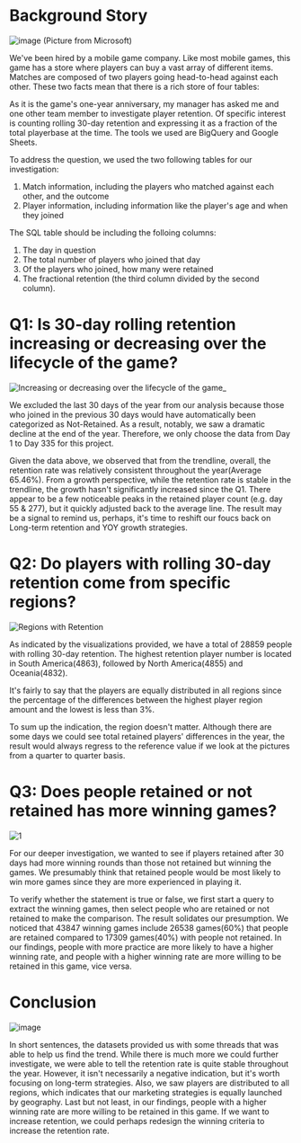 # Background Story

![image](https://user-images.githubusercontent.com/94856154/154996331-b3b41f71-8e17-4302-afc8-09b0253173d9.png)
(Picture from Microsoft)

We've been hired by a mobile game company. Like most mobile games, this game has a store where players can buy a vast array of different items. Matches are composed of two players going head-to-head against each other. These two facts mean that there is a rich store of four tables:

As it is the game's one-year anniversary, my manager has asked me and one other team member to investigate player retention. Of specific interest is counting rolling 30-day retention and expressing it as a fraction of the total playerbase at the time. The tools we used are BigQuery and Google Sheets.

To address the question, we used the two following tables for our investigation:

1. Match information, including the players who matched against each other, and the outcome
2. Player information, including information like the player's age and when they joined

The SQL table should be including the folloing columns:
1. The day in question
2. The total number of players who joined that day
3. Of the players who joined, how many were retained
4. The fractional retention (the third column divided by the second column).



# Q1: Is 30-day rolling retention increasing or decreasing over the lifecycle of the game?
![Increasing or decreasing over the lifecycle of the game_](https://user-images.githubusercontent.com/94856154/155636714-af4473ef-619e-46f0-b7cc-c324c78c8896.png)

We excluded the last 30 days of the year from our analysis because those who joined in the previous 30 days would have automatically been categorized as Not-Retained. As a result, notably, we saw a dramatic decline at the end of the year. Therefore, we only choose the data from Day 1 to Day 335 for this project.

Given the data above, we observed that from the trendline, overall, the retention rate was relatively consistent throughout the year(Average 65.46%). From a growth perspective, while the retention rate is stable in the trendline, the growth hasn't significantly increased since the Q1. There appear to be a few noticeable peaks in the retained player count (e.g. day 55 & 277), but it quickly adjusted back to the average line. The result may be a signal to remind us, perhaps, it's time to reshift our foucs back on Long-term retention and YOY growth strategies.

# Q2: Do players with rolling 30-day retention come from specific regions?
![Regions with Retention](https://user-images.githubusercontent.com/94856154/155785811-1577e20a-7def-4b74-a941-93ac43973bd3.png)

As indicated by the visualizations provided, we have a total of 28859 people with rolling 30-day retention. The highest retention player number is located in South America(4863), followed by North America(4855) and Oceania(4832).

It's fairly to say that the players are equally distributed in all regions since the percentage of the differences between the highest player region amount and the lowest is less than 3%. 

To sum up the indication, the region doesn't matter. Although there are some days we could see total retained players' differences in the year, the result would always regress to the reference value if we look at the pictures from a quarter to quarter basis.

# Q3: Does people retained or not retained has more winning games?
![1](https://user-images.githubusercontent.com/94856154/156032497-1f20d64c-8788-4ec1-a869-630a11a1a96d.png)

For our deeper investigation, we wanted to see if players retained after 30 days had more winning rounds than those not retained but winning the games. We presumably think that retained people would be most likely to win more games since they are more experienced in playing it. 

To verify whether the statement is true or false, we first start a query to extract the winning games, then select people who are retained or not retained to make the comparison. The result solidates our presumption. We noticed that 43847 winning games include 26538 games(60%) that people are retained compared to 17309 games(40%) with people not retained. In our findings, people with more practice are more likely to have a higher winning rate, and people with a higher winning rate are more willing to be retained in this game, vice versa.


# Conclusion

![image](https://user-images.githubusercontent.com/94856154/156036765-f3ee23b5-f418-4425-9a08-4609860a39bc.png)

In short sentences, the datasets provided us with some threads that was able to help us find the trend. While there is much more we could further investigate, we were able to tell the retention rate is quite stable throughout the year. However, it isn't necessarily a negative indication, but it's worth focusing on long-term strategies. Also, we saw players are distributed to all regions, which indicates that our marketing strategies is equally launched by geography. Last but not least, in our findings, people with a higher winning rate are more willing to be retained in this game. If we want to increase retention, we could perhaps redesign the winning criteria to increase the retention rate. 

